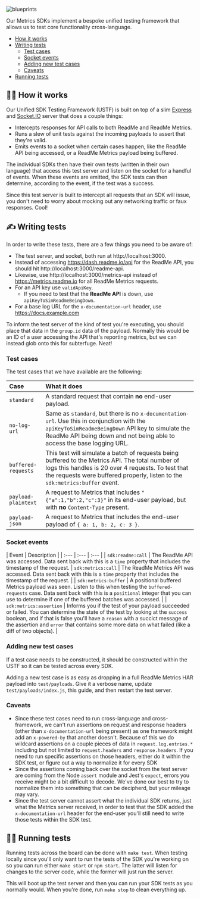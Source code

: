 ![blueprints](https://user-images.githubusercontent.com/33762/93278711-48f04c80-f77a-11ea-904c-16fbe5f4cf56.png)

Our Metrics SDKs implement a bespoke unified testing framework that allows us to test core functionality cross-language.

* [How it works](#%EF%B8%8F-how-it-works)
* [Writing tests](#-writing-tests)
    * [Test cases](#test-cases)
    * [Socket events](#socket-events)
    * [Adding new test cases](#adding-new-test-cases)
    * [Caveats](#caveats)
* [Running tests](#%EF%B8%8F-running-tests)


## 🧙‍♂️ How it works

Our Unified SDK Testing Framework (USTF) is built on top of a slim [Express](https://expressjs.com/) and [Socket.IO](https://socket.io/) server that does a couple things:

* Intercepts responses for API calls to both ReadMe and ReadMe Metrics.
* Runs a slew of unit tests against the incoming payloads to assert that they're valid.
* Emits events to a socket when certain cases happen, like the ReadMe API being accessed, or a ReadMe Metrics payload being buffered.

The individual SDKs then have their own tests (written in their own language) that access this test server and listen on the socket for a handful of events. When these events are emitted, the SDK tests can then determine, according to the event, if the test was a success.

Since this test server is built to intercept all requests that an SDK will issue, you don't need to worry about mocking out any networking traffic or faux responses. Cool!

## ✍ Writing tests

In order to write these tests, there are a few things you need to be aware of:

* The test server, and socket, both run at http://localhost:3000.
* Instead of accessing https://dash.readme.io/api for the ReadMe API, you should hit http://localhost:3000/readme-api.
* Likewise, use http://localhost:3000/metrics-api instead of https://metrics.readme.io for all ReadMe Metrics requests.
* For an API key use `validApiKey`.
    * If you need to test that the **ReadMe API** is down, use `apiKeyToSimReadmeBeingDown`.
* For a base log URL for the `x-documentation-url` header, use https://docs.example.com

To inform the test server of the kind of test you're executing, you should place that data in the `group.id` data of the payload. Normally this would be an ID of a user accessing the API that's reporting metrics, but we can instead glob onto this for subterfuge. Neat!

### Test cases

The test cases that we have available are the following:

| Case | What it does |
| :--- | :--- |
| `standard` | A standard request that contain **no** end-user payload. |
| `no-log-url` | Same as `standard`, but there is no `x-documentation-url`. Use this in conjunction with the `apiKeyToSimReadmeBeingDown` API key to simulate the ReadMe API being down and not being able to access the base logging URL.
| `buffered-requests` | This test will simulate a batch of requests being buffered to the Metrics API. The total number of logs this handles is 20 over 4 requests. To test that the requests were buffered properly, listen to the `sdk:metrics:buffer` event.
| `payload-plaintext` | A request to Metrics that includes `"{"a":1,"b":2,"c":3}"` in its end-user payload, but with **no** `Content-Type` present.
| `payload-json` | A request to Metrics that includes the end-user payload of `{ a: 1, b: 2, c: 3 }`.

### Socket events

| Event | Description |
| :--- | :--- | :--- |
| `sdk:readme:call` | The ReadMe API was accessed. Data sent back with this is a `time` property that includes the timestamp of the request.
| `sdk:metrics:call` | The ReadMe Metrics API was accessed. Data sent back with this is a `time` property that includes the timestamp of the request. |
| `sdk:metrics:buffer` | A positional buffered Metrics payload was seen. Listen to this when testing the `buffered-requests` case. Data sent back with this is a `positional` integer that you can use to determine if one of the buffered batches was accessed. |
| `sdk:metrics:assertion` | Informs you if the test of your payload succeeded or failed. You can determine the state of the test by looking at the `success` boolean, and if that is false you'll have a `reason` with a succict message of the assertion and `error` that contains some more data on what failed (like a diff of two objects). |

### Adding new test cases

If a test case needs to be constructed, it should be constructed within the USTF so it can be tested across every SDK.

Adding a new test case is as easy as dropping in a full ReadMe Metrics HAR payload into `test/payloads`. Give it a verbose name, update `test/payloads/index.js`, this guide, and then restart the test server.

### Caveats

* Since these test cases need to run cross-language and cross-framework, we can't run assertions on request and response headers (other than `x-documentation-url` being present) as one framework might add an `x-powered-by` that another doesn't. Because of this we do wildcard assertions on a couple pieces of data in `request.log.entries.*` including but not limited to `request.headers` and `response.headers`. If you need to run specific assertions on those headers, either do it within the SDK test, or figure out a way to normalize it for every SDK
* Since the assertions coming back over the socket from the test server are coming from the Node `assert` module and Jest's `expect`, errors you receive might be a bit difficult to decode. We've done our best to try to normalize them into something that can be decipherd, but your mileage may vary.
* Since the test server cannot assert what the individual SDK returns, just what the Metrics server received, in order to test that the SDK added the `x-documentation-url` header for the end-user you'll still need to write those tests within the SDK test.

## 🏃‍♀️ Running tests

Running tests across the board can be done with `make test`. When testing locally since you'll only want to run the tests of the SDK you're working on so you can run either `make start` or `npm start`. The latter will listen for changes to the server code, while the former will just run the server.

This will boot up the test server and then you can run your SDK tests as you normally would. When you're done, run `make stop` to clean everything up.
